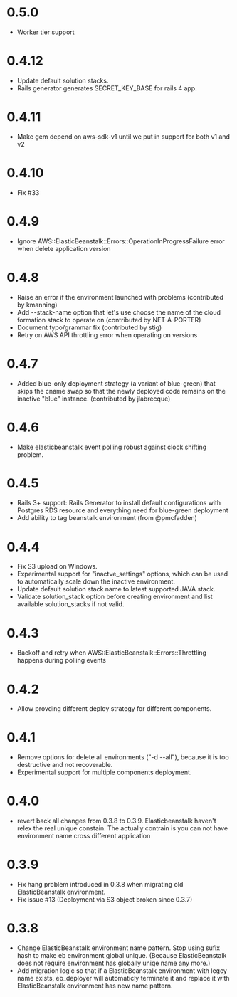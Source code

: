 
0.5.0
=====

* Worker tier support

0.4.12
======

* Update default solution stacks.
* Rails generator generates SECRET_KEY_BASE for rails 4 app.

0.4.11
======

* Make gem depend on aws-sdk-v1 until we put in support for both v1 and v2

0.4.10
======

* Fix #33

0.4.9
====

* Ignore AWS::ElasticBeanstalk::Errors::OperationInProgressFailure error when delete application version

0.4.8
====
* Raise an error if the environment launched with problems (contributed by kmanning)
* Add --stack-name option that let's use choose the name of the cloud
  formation stack to operate on (contributed by NET-A-PORTER)
* Document typo/grammar fix (contributed by stig)
* Retry on AWS API throttling error when operating on versions

0.4.7
====
* Added blue-only deployment strategy (a variant of blue-green) that
  skips the cname swap so that the newly deployed code remains on the
  inactive "blue" instance. (contributed by jlabrecque)

0.4.6
====
* Make elasticbeanstalk event polling robust against clock shifting problem.

0.4.5
====
* Rails 3+ support: Rails Generator to install default configurations with
	Postgres RDS resource and everything need for blue-green
	deployment
* Add ability to tag beanstalk environment (from @pmcfadden)

0.4.4
=====
* Fix S3 upload on Windows.
* Experimental support for "inactve_settings" options, which can be used to automatically scale down the inactive environment.
* Update default solution stack name to latest supported JAVA stack.
* Validate solution_stack option before creating environment and list available solution_stacks if not valid.

0.4.3
=====
* Backoff and retry when AWS::ElasticBeanstalk::Errors::Throttling happens during polling events

0.4.2
=====
* Allow provding different deploy strategy for different components.

0.4.1
=====
* Remove options for delete all environments ("-d --all"), because it is too destructive and not recoverable.
* Experimental support for multiple components deployment.

0.4.0
====
* revert back all changes from 0.3.8 to 0.3.9. Elasticbeanstalk haven't relex the real unique constain. The actually contrain is you can not have environment name cross different application

0.3.9
====
* Fix hang problem introduced in 0.3.8 when migrating old ElasticBeanstalk environment.
* Fix issue #13 (Deployment via S3 object broken since 0.3.7)

0.3.8
=====
* Change ElasticBeanstalk environment name pattern. Stop using sufix hash to make eb environment global unique. (Because ElasticBeanstalk does not require environment has globally uniqe name any more.)
* Add migration logic so that if a ElasticBeanstalk environment with legcy name exists, eb_deployer will automaticly terminate it and replace it with ElasticBeanstalk environment has new name pattern.
